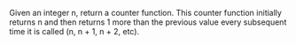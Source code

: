 Given an integer n, return a counter function. This counter function initially returns n and then returns 1 more than the previous value every subsequent time it is called (n, n + 1, n + 2, etc).
